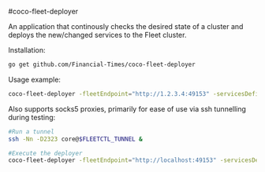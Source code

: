 #coco-fleet-deployer

An application that continously checks the desired state of a cluster and deploys the new/changed services to the Fleet cluster.

Installation:

```bash
go get github.com/Financial-Times/coco-fleet-deployer
```

Usage example:

```bash
coco-fleet-deployer -fleetEndpoint="http://1.2.3.4:49153" -servicesDefinitionFileUri="https://raw.githubusercontent.com/Financial-Times/fleet/master/services.yaml"
```

Also supports socks5 proxies, primarily for ease of use via ssh tunnelling during testing:

```bash
#Run a tunnel
ssh -Nn -D2323 core@$FLEETCTL_TUNNEL &

#Execute the deployer
coco-fleet-deployer -fleetEndpoint="http://localhost:49153" -servicesDefinitionFileUri="https://raw.githubusercontent.com/Financial-Times/fleet/master/services.yaml" -destroy=false -socksProxy="127.0.0.1:2323"
```
